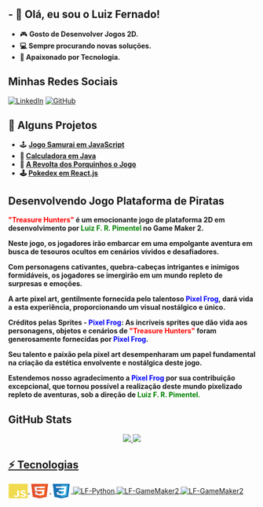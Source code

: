 ## - 👋 Olá, eu sou o Luiz Fernado!
- 🎮 <b>Gosto de Desenvolver Jogos 2D.
- 💻 Sempre procurando novas soluções.
- 📱   Apaixonado por Tecnologia.</b>
 ## Minhas Redes Sociais
[![LinkedIn](https://img.shields.io/badge/LinkedIn-0077B5?style=for-the-badge&logo=linkedin&logoColor=white)](https://www.linkedin.com/in/luiz-fernando-rocha-pimentel/) [![GitHub](https://img.shields.io/badge/GitHub-100000?style=for-the-badge&logo=github&logoColor=white)](https://github.com/KanekiZLF)


## 👾 Alguns Projetos
- 🕹️ <b><a href="https://kanekizlf.github.io/Jogo-Samurai-JavaScript/">Jogo Samurai em JavaScript</a>
- 🧮 <a href="https://github.com/KanekiZLF/CalculadoraJava">Calculadora em Java</a>
- 🐷 <a href="https://gx.games/pt-br/games/jwgudw/revolta-dos-porquinhos-luiz-f-r-pimentel/tracks/bad7e25b-81a3-4d89-b690-65663ef7e815/"> A Revolta dos Porquinhos o Jogo</a>
- 🕹️ <a href="https://kanekizlf.github.io/Pokedex-React.js/">Pokedex em React.js</a></b>


## Desenvolvendo Jogo Plataforma de Piratas

<b><font color="red">"Treasure Hunters"</font> é um emocionante jogo de plataforma 2D em desenvolvimento por <font color="green">Luiz F. R. Pimentel</font> no Game Maker 2. 

Neste jogo, os jogadores irão embarcar em uma empolgante aventura em busca de tesouros ocultos em cenários vívidos e desafiadores. 

Com personagens cativantes, quebra-cabeças intrigantes e inimigos formidáveis, os jogadores se imergirão em um mundo repleto de surpresas e emoções. 

A arte pixel art, gentilmente fornecida pelo talentoso <font color="blue">Pixel Frog</font>, dará vida a esta experiência, proporcionando um visual nostálgico e único.

Créditos pelas Sprites - <font color="blue">Pixel Frog</font>:
As incríveis sprites que dão vida aos personagens, objetos e cenários de <font color="red">"Treasure Hunters"</font> foram generosamente fornecidas por <font color="blue">Pixel Frog</font>. 

Seu talento e paixão pela pixel art desempenharam um papel fundamental na criação da estética envolvente e nostálgica deste jogo. 

Estendemos nosso agradecimento a <font color="blue">Pixel Frog</font> por sua contribuição excepcional, que tornou possível a realização deste mundo pixelizado repleto de aventuras, sob a direção de <font color="green">Luiz F. R. Pimentel.</font></b>

## GitHub Stats

<div align="center">
  <a href="https://github.com/KanekiZLF">
  <img height="160rem" src="https://github-readme-stats.vercel.app/api?username=KanekiZLF&show_icons=true&theme=tokyonight&include_all_commits=true&count_private=true"/>
  <img height="160rem" src="https://github-readme-stats.vercel.app/api/top-langs/?username=KanekiZLF&layout=compact&langs_count=7&theme=tokyonight"/>
</div>

## ⚡ Tecnologias
<div style="display: inline_block">
  <img align="center" alt="LF-Js" height="30" width="40" src="https://raw.githubusercontent.com/devicons/devicon/master/icons/javascript/javascript-plain.svg">
 
  <img align="center" alt="LF-HTML"  height="30" width="40" src="https://raw.githubusercontent.com/devicons/devicon/master/icons/html5/html5-original.svg">
  
  <img align="center" alt="LF-CSS" height="30" width="40" src="https://raw.githubusercontent.com/devicons/devicon/master/icons/css3/css3-original.svg">
 
  <img align="center" alt="LF-Python" height="30" width="40" src="https://cdn.jsdelivr.net/gh/devicons/devicon/icons/python/python-original.svg" />
  
  <img align="center" alt="LF-GameMaker2" height="30" width="30" src="https://images.sftcdn.net/images/t_app-icon-m/p/857aef91-1205-4de4-895b-125e66acb5b7/3172864888/gamemaker-studio-icon.png" />

 <img align="center" alt="LF-GameMaker2" height="30" width="30" src="https://cdn.icon-icons.com/icons2/2415/PNG/512/java_original_logo_icon_146458.png" />
</div>
